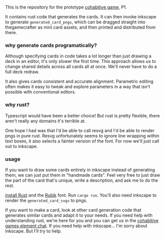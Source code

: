 This is the repository for the prototype [cohabitive game](https://makopool.com/peacewagers.html), P1.

It contains rust code that generates the cards. It can then invoke inkscape to generate `generated_card_pngs`, which can be dragged straight into thegamecrafter as mini card assets, and then printed and distributed from there.

### why generate cards programatically?

Although specifying cards in code takes a lot longer than just drawing a deck in an editor, it's only slower the first time. This approach allows us to change shared details across all cards all at once. We'll never have to do a full deck redraw.

It also gives cards consistent and accurate alignment. Parametric editing often makes it easy to tweak and explore parameters in a way that isn't possible with conventional editors.

### why rust?

Typescript would have been a better choice! But rust is pretty flexible, there aren't really any domains it's terrible at.

One hope I had was that I'd be able to call resvg and I'd be able to render pngs in pure rust. Resvg unfortunately seems to ignore line wrapping within text boxes, it also selects a fainter version of the font. For now we'll just call out to inkscape.

### usage

If you want to draw some cards entirely in inkscape instead of generating them, we can just put them in "handmade cards". Feel very free to just draw the part of the card that's unique, write a description, and ask me to do the rest.

[install Rust](https://www.rust-lang.org/tools/install) and the [Rubik](https://fonts.google.com/specimen/Rubik) font. Run `cargo run`. You'll also need inkscape to render the `generated_card_svgs` to pngs.

If you want to make a card, look at other card generation code that generates similar cards and adapt it to your needs. If you need help with understanding rust, we're here for you and you can get us in the [cohabitive games element chat](https://matrix.to/#/#peacewagers:matrix.org). If you need help with inkscape... I'm sorry about inkscape. But I'll try to help.